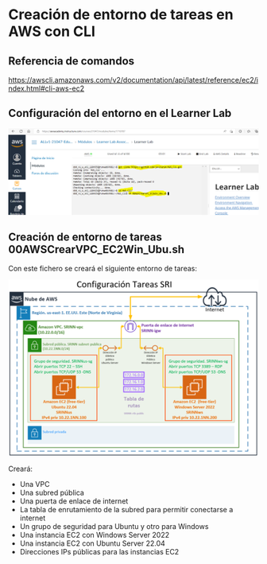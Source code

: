 # Creación de entorno de tareas en AWS con CLI

## Referencia de comandos

https://awscli.amazonaws.com/v2/documentation/api/latest/reference/ec2/index.html#cli-aws-ec2

## Configuración del entorno en el Learner Lab

![ConfigurarEntornoLearnerLab.PNG](imagenes/ConfigurarEntornoLearnerLab.PNG)

## Creación de entorno de tareas 00AWSCrearVPC_EC2Win_Ubu.sh

Con este fichero se creará el siguiente entorno de tareas:

![00AWSCrearVPC_EC2Win_Ubu.PNG](imagenes/00AWSCrearVPC_EC2Win_Ubu.PNG)

Creará:

* Una VPC
* Una subred pública
* Una puerta de enlace de internet
* La tabla de enrutamiento de la subred para permitir conectarse a internet
* Un grupo de seguridad para Ubuntu y otro para Windows
* Una instancia EC2 con Windows Server 2022 
* Una instancia EC2 con Ubuntu Server 22.04
* Direcciones IPs públicas para las instancias EC2


